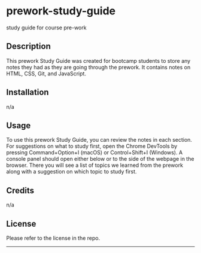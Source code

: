 # prework-study-guide
study guide for course pre-work
## Description

This prework Study Guide was created for bootcamp students to store any notes they had as they are going through the prework. It contains notes on HTML, CSS, Git, and JavaScript. 


## Installation
n/a
## Usage

To use this prework Study Guide, you can review the notes in each section. For suggestions on what to study first, open the Chrome DevTools by pressing Command+Option+I (macOS) or Control+Shift+I (Windows). A console panel should open either below or to the side of the webpage in the browser. There you will see a list of topics we learned from the prework along with a suggestion on which topic to study first.

## Credits
n/a

## License

Please refer to the license in the repo. 

---
